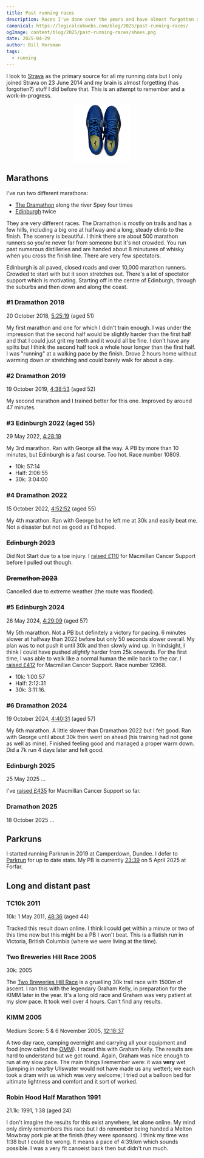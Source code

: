```yaml
---
title: Past running races
description: Races I've done over the years and have almost forgotten about
canonical: https://logicalcobwebs.com/blog/2025/past-running-races/
ogImage: content/blog/2025/past-running-races/shoes.png
date: 2025-04-29
author: Bill Horsman
tags:
  - running
---
```


I look to [Strava](https://www.strava.com/athletes/5349071) as the primary source for all my running data but I only joined Strava on 23 June 2014 and my brain is almost forgetting (has forgotten?) stuff I did before that. This is an attempt to remember and a work-in-progress.

<div style="text-align: center">
  <img src="./shoes.png" alt="My pair of running shoes that I used in the Edinburgh 2024 marathon" style="max-width: 150px; margin: auto;">
</div>

## Marathons

I've run two different marathons:

- [The Dramathon](https://www.thedramathon.com/) along the river Spey four times
- [Edinburgh](https://www.edinburghmarathon.com/) twice

They are very different races. The Dramathon is mostly on trails and has a few hills, including a big one at halfway and a long, steady climb to the finish. The scenery is beautiful. I think there are about 500 marathon runners so you're never far from someone but it's not crowded. You run past numerous distilleries and are handed about 8 minutures of whisky when you cross the finish line. There are very few spectators.

Edinburgh is all paved, closed roads and over 10,000 marathon runners. Crowded to start with but it soon stretches out. There's a lot of spectator support which is motivating. Starting off in the centre of Edinburgh, through the suburbs and then down and along the coast.

### #1 Dramathon 2018

20 October 2018, [5:25:19](https://www.thedramathon.com/wp-content/uploads/2018/12/Dramathon-full-2018.pdf) (aged 51)

My first marathon and one for which I didn't train enough. I was under the impression that the second half would be slightly harder than the first half and that I could just grit my teeth and it would all be fine. I don't have any splits but I think the second half took a whole hour longer than the first half. I was "running" at a walking pace by the finish. Drove 2 hours home without warming down or stretching and could barely walk for about a day.

### #2 Dramathon 2019

19 October 2019, [4:38:53](Dramathon-2019.pdf) (aged 52)

My second marathon and I trained better for this one. Improved by around 47 minutes.

### #3 Edinburgh 2022 (aged 55)

29 May 2022, [4:28:19](https://www.myrunning.uk/emf-marathon-2022/results-stats?entry_id=1201689&race_number=10809&people_id=674652)

My 3rd marathon. Ran with George all the way. A PB by more than 10 minutes, but Edinburgh is a fast course. Too hot. Race number 10809. 

- 10k: 57:14
- Half: 2:06:55
- 30k: 3:04:00


### #4 Dramathon 2022

15 October 2022, [4:52:52](Dramathon-2022.pdf) (aged 55)

My 4th marathon. Ran with George but he left me at 30k and easily beat me. Not a disaster but not as good as I'd hoped.

### ~~Edinburgh 2023~~

Did Not Start due to a toe injury. I [raised £110](https://www.justgiving.com/fundraising/bill-runs-edinburgh-marathon-2023) for Macmillan Cancer Support before I pulled out though. 

### ~~Dramathon 2023~~

Cancelled due to extreme weather (the route was flooded).

### #5 Edinburgh 2024

26 May 2024, [4:29:09](https://www.myrunning.uk/emf-marathon-2024/results-stats?entry_id=1388686&race_number=12968) (aged 57)

My 5th marathon. Not a PB but definitely a victory for pacing. 6 minutes slower at halfway than 2022 before but only 50 seconds slower overall. My plan was to not push it until 30k and then slowly wind up. In hindsight, I think I could have pushed _slightly_ harder from 25k onwards. For the first time, I was able to walk like a normal human the mile back to the car. I [raised £412](https://www.justgiving.com/page/bill-runs-edinburgh-marathon-2024) for Macmillan Cancer Support. Race number 12968.

- 10k: 1:00:57
- Half: 2:12:31
- 30k: 3:11:16. 

### #6 Dramathon 2024

19 October 2024, [4:40:31](dramathon-2024.pdf) (aged 57)

My 6th marathon. A little slower than Dramathon 2022 but I felt good. Ran with George until about 30k then went on ahead (his training had not gone as well as mine). Finished feeling good and managed a proper warm down. Did a 7k run 4 days later and felt good.

### Edinburgh 2025

25 May 2025 &hellip;

I've [raised £435](https://www.justgiving.com/page/bill-runs-edinburgh-marathon-2025) for Macmillan Cancer Support so far. 

### Dramathon 2025

18 October 2025 &hellip;

## Parkruns

I started running Parkrun in 2019 at Camperdown, Dundee. I defer to [Parkrun](https://www.parkrun.org.uk/parkrunner/6253485/) for up to date stats. My PB is currently [23:39](https://www.parkrun.org.uk/forfarloch/results/152/) on 5 April 2025 at Forfar.

## Long and distant past

### TC10k 2011

10k: 1 May 2011, [48:36](https://sportstats.one/results/38792) (aged 44)

Tracked this result down online. I think I could get within a minute or two of this time now but this might be a PB I won't beat. This is a flatish run in Victoria, British Columbia (where we were living at the time). 

### Two Breweries Hill Race 2005

30k: 2005

The [Two Breweries Hill Race](https://twobreweries.org.uk/) is a gruelling 30k trail race with 1500m of ascent. I ran this with the legendary Graham Kelly, in preparation for the KIMM later in the year. It's a long old race and Graham was very patient at my slow pace. It took well over 4 hours. Can't find any results. 

### KIMM 2005

Medium Score: 5 & 6 November 2005, [12:18:37](https://joelee.co.uk/2005/kimm/kimm05resm2.html)

A two day race, camping overnight and carrying all your equipment and food (now called the [OMM](https://theomm.com/the-omm/)). I raced this with Graham Kelly. The results are hard to understand but we got round. Again, Graham was nice enough to run at my slow pace. The main things I remember were: it was **very** wet (jumping in nearby Ullswater would not have made us any wetter); we each took a dram with us which was very welcome; I tried out a balloon bed for ultimate lightness and comfort and it sort of worked.

### Robin Hood Half Marathon 1991

21.1k: 1991, 1:38 (aged 24)

I don't imagine the results for this exist anywhere, let alone online. My mind only dimly remembers this race but I do remember being handed a Melton Mowbray pork pie at the finish (they were sponsors). I think my time was 1:38 but I could be wrong. It means a pace of 4:39/km which sounds possible. I was a very fit canoeist back then but didn't run much.
